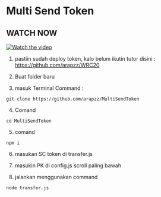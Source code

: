 ﻿# Multi Send Token

## WATCH NOW

[![Watch the video](https://img.youtube.com/vi/0GTl8KT8nUg/maxresdefault.jpg)](https://youtube.com/watch?v=0GTl8KT8nUg)

1. pastiin sudah deploy token, kalo belum ikutin tutor disini : https://github.com/arapzz/WRC20

2. Buat folder baru

3. masuk Terminal Command :
```
git clone https://github.com/arapzz/MultiSendToken
```

4. Comand
```
cd MultiSendToken
```

5. comand
```
npm i
```

6. masukan SC token di transfer.js

7. masukin PK di config.js scroll paling bawah

8. jalankan menggunakan command
```
node transfer.js
```
